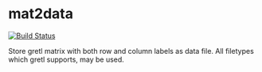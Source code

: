 # mat2data

[![Build Status](https://travis-ci.org/atecon/mat2data.svg?branch=master)](https://travis-ci.org/atecon/mat2data)

Store gretl matrix with both row and column labels as data file. All filetypes which gretl supports, may be used.
